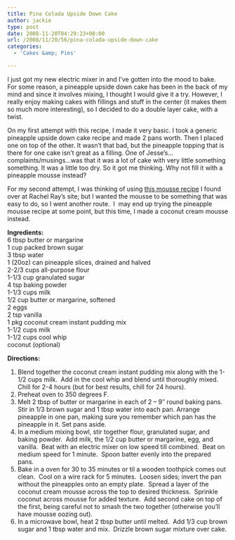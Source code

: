 ```yaml
---
title: Pina Colada Upside Down Cake
author: jackie
type: post
date: 2008-11-20T04:29:23+00:00
url: /2008/11/20/56/pina-colada-upside-down-cake
categories:
  - 'Cakes &amp; Pies'

---
```

[<img decoding="async" style="margin: 0pt 0pt 10px 10px; float: right;" src="http://farm4.static.flickr.com/3009/3061931078_d72dd64f31_m.jpg" alt="" />][1]I just got my new electric mixer in and I&#8217;ve gotten into the mood to bake. For some reason, a pineapple upside down cake has been in the back of my mind and since it involves mixing, I thought I would give it a try. However, I really enjoy making cakes with fillings and stuff in the center (it makes them so much more interesting), so I decided to do a double layer cake, with a twist.

On my first attempt with this recipe, I made it very basic. I took a generic pineapple upside down cake recipe and made 2 pans worth. Then I placed one on top of the other. It wasn&#8217;t that bad, but the pineapple topping that is there for one cake isn&#8217;t great as a filling. One of Jesse&#8217;s&#8230;complaints/musings&#8230;was that it was a lot of cake with very little something something. It was a little too dry. So it got me thinking. Why not fill it with a pineapple mousse instead?

For my second attempt, I was thinking of using [this mousse recipe][2] I found over at Rachel Ray&#8217;s site; but I wanted the mousse to be something that was easy to do, so I went another route.  I  may end up trying the pineapple mousse recipe at some point, but this time, I made a coconut cream mousse instead.

**Ingredients:**  
6 tbsp butter or margarine  
1 cup packed brown sugar  
3 tbsp water  
1 (20oz) can pineapple slices, drained and halved  
2-2/3 cups all-purpose flour  
1-1/3 cup granulated sugar  
4 tsp baking powder  
1-1/3 cups milk  
1/2 cup butter or margarine, softened  
2 eggs  
2 tsp vanilla  
1 pkg coconut cream instant pudding mix  
1-1/2 cups milk  
1-1/2 cups cool whip  
coconut (optional)

**Directions:**

  1. Blend together the coconut cream instant pudding mix along with the 1-1/2 cups milk.  Add in the cool whip and blend until thoroughly mixed.  Chill for 2-4 hours (but for best results, chill for 24 hours).
  2. Preheat oven to 350 degrees F.
  3. Melt 2 tbsp of butter or margarine in each of 2 &#8211; 9&#8243; round baking pans. Stir in 1/3 brown sugar and 1 tbsp water into each pan. Arrange pineapple in one pan, making sure you remember which pan has the pineapple in it. Set pans aside.
  4. In a medium mixing bowl, stir together flour, granulated sugar, and baking powder.  Add milk, the 1/2 cup butter or margarine, egg, and vanilla.  Beat with an electric mixer on low speed till combined.  Beat on medium speed for 1 minute.  Spoon batter evenly into the prepared pans.
  5. Bake in a oven for 30 to 35 minutes or til a wooden toothpick comes out clean.  Cool on a wire rack for 5 minutes.  Loosen sides; invert the pan without the pineapples onto an empty plate.  Spread a layer of the coconut cream mousse across the top to desired thickness.  Sprinkle coconut across mousse for added texture.  Add second cake on top of the first, being careful not to smash the two together (otherwise you&#8217;ll have mousse oozing out).
  6. In a microwave bowl, heat 2 tbsp butter until melted.  Add 1/3 cup brown sugar and 1 tbsp water and mix.  Drizzle brown sugar mixture over cake.

 [1]: http://www.flickr.com/photos/myjaxon/3061931078/
 [2]: http://www.rachaelraymag.com/recipes/dessert-recipes/pineapple-mousse-cups/article.html